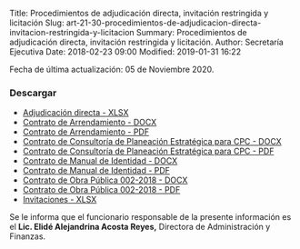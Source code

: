 Title: Procedimientos de adjudicación directa, invitación restringida y licitación
Slug: art-21-30-procedimientos-de-adjudicacion-directa-invitacion-restringida-y-licitacion
Summary: Procedimientos de adjudicación directa, invitación restringida y licitación.
Author: Secretaría Ejecutiva
Date: 2018-02-23 09:00
Modified: 2019-01-31 16:22


Fecha de última actualización: 05 de Noviembre 2020.

### Descargar

* [Adjudicación directa - XLSX](adjudicacion-directa.xlsx)
* [Contrato de Arrendamiento - DOCX](contrato-arrendamiento.docx)
* [Contrato de Arrendamiento - PDF](contrato-arrendamiento.pdf)
* [Contrato de Consultoría de Planeación Estratégica para CPC - DOCX](contrato-consultoria-planeacion-estrategica-para-cpc.docx)
* [Contrato de Consultoría de Planeación Estratégica para CPC - PDF](contrato-consultoria-planeacion-estrategica-para-cpc.pdf)
* [Contrato de Manual de Identidad - DOCX](contrato-manual-identidad.docx)
* [Contrato de Manual de Identidad - PDF](contrato-manual-identidad.pdf)
* [Contrato de Obra Pública 002-2018 - DOCX](contrato-obra-publica-002-2018.docx)
* [Contrato de Obra Pública 002-2018 - PDF](contrato-obra-publica-002-2018.pdf)
* [Invitaciones - XLSX](invitaiones.xlsx)

Se le informa que el funcionario responsable de la presente información es el **Lic. Elidé Alejandrina Acosta Reyes,** Directora de Administración y Finanzas.
